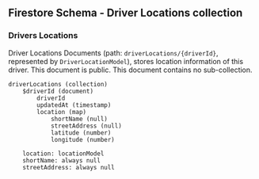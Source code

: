 ## Firestore Schema - Driver Locations collection

### Drivers Locations

Driver Locations Documents (path: `driverLocations/{driverId}`, represented by 
`DriverLocationModel`), stores location information of this driver. This document is public. 
This document contains no sub-collection.

```
driverLocations (collection)
    $driverId (document)
        driverId
        updatedAt (timestamp)
        location (map)     
            shortName (null)
            streetAddress (null)
            latitude (number)
            longitude (number)
            
    location: locationModel
    shortName: always null
    streetAddress: always null
```




